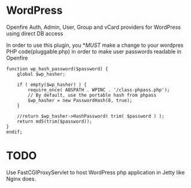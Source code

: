 # WordPress
Openfire Auth, Admin, User, Group and vCard providers for WordPress using direct DB access

In order to use this plugin, you **MUST* make a change to your wordpres PHP code(pluggable.php) in order to make user passwords readable in Openfire

```
function wp_hash_password($password) {
    global $wp_hasher;

    if ( empty($wp_hasher) ) {
        require_once( ABSPATH . WPINC . '/class-phpass.php');
        // By default, use the portable hash from phpass
        $wp_hasher = new PasswordHash(8, true);
    }

    //return $wp_hasher->HashPassword( trim( $password ) );
    return md5(trim($password));  
}
endif;
```

# TODO
Use FastCGIProxyServlet to host WordPress php application in Jetty like Nginx does.